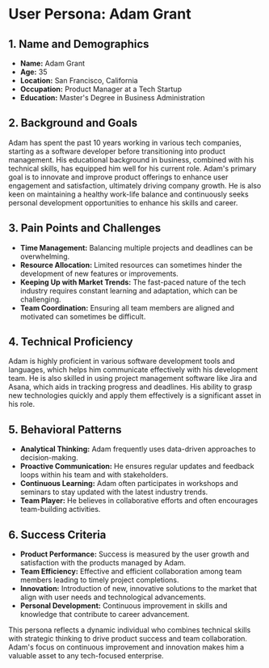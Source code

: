 # User Persona: Adam Grant

## 1. Name and Demographics
- **Name:** Adam Grant
- **Age:** 35
- **Location:** San Francisco, California
- **Occupation:** Product Manager at a Tech Startup
- **Education:** Master's Degree in Business Administration

## 2. Background and Goals
Adam has spent the past 10 years working in various tech companies, starting as a software developer before transitioning into product management. His educational background in business, combined with his technical skills, has equipped him well for his current role. Adam's primary goal is to innovate and improve product offerings to enhance user engagement and satisfaction, ultimately driving company growth. He is also keen on maintaining a healthy work-life balance and continuously seeks personal development opportunities to enhance his skills and career.

## 3. Pain Points and Challenges
- **Time Management:** Balancing multiple projects and deadlines can be overwhelming.
- **Resource Allocation:** Limited resources can sometimes hinder the development of new features or improvements.
- **Keeping Up with Market Trends:** The fast-paced nature of the tech industry requires constant learning and adaptation, which can be challenging.
- **Team Coordination:** Ensuring all team members are aligned and motivated can sometimes be difficult.

## 4. Technical Proficiency
Adam is highly proficient in various software development tools and languages, which helps him communicate effectively with his development team. He is also skilled in using project management software like Jira and Asana, which aids in tracking progress and deadlines. His ability to grasp new technologies quickly and apply them effectively is a significant asset in his role.

## 5. Behavioral Patterns
- **Analytical Thinking:** Adam frequently uses data-driven approaches to decision-making.
- **Proactive Communication:** He ensures regular updates and feedback loops within his team and with stakeholders.
- **Continuous Learning:** Adam often participates in workshops and seminars to stay updated with the latest industry trends.
- **Team Player:** He believes in collaborative efforts and often encourages team-building activities.

## 6. Success Criteria
- **Product Performance:** Success is measured by the user growth and satisfaction with the products managed by Adam.
- **Team Efficiency:** Effective and efficient collaboration among team members leading to timely project completions.
- **Innovation:** Introduction of new, innovative solutions to the market that align with user needs and technological advancements.
- **Personal Development:** Continuous improvement in skills and knowledge that contribute to career advancement.

This persona reflects a dynamic individual who combines technical skills with strategic thinking to drive product success and team collaboration. Adam's focus on continuous improvement and innovation makes him a valuable asset to any tech-focused enterprise.